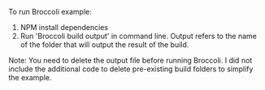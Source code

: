 To run Broccoli example:
1. NPM install dependencies 
2. Run 'Broccoli build output' in command line. Output refers to the name of the folder that will output the result of the build. 

Note: You need to delete the output file before running Broccoli. I did not include the additional code to delete pre-existing build folders to simplify the example.